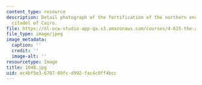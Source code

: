 ```yaml
---
content_type: resource
description: Detail photograph of the fortification of the northern enclosure of the
  citadel of Cairo.
file: https://ol-ocw-studio-app-qa.s3.amazonaws.com/courses/4-615-the-architecture-of-cairo-spring-2002/ec4bf5e3670709fcd992fac4c0ff4bcc_1048.jpg
file_type: image/jpeg
image_metadata:
  caption: ''
  credit: ''
  image-alt: ''
resourcetype: Image
title: 1048.jpg
uid: ec4bf5e3-6707-09fc-d992-fac4c0ff4bcc
---
```

